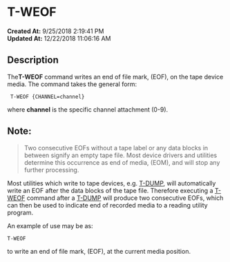 # T-WEOF

**Created At:** 9/25/2018 2:19:41 PM  
**Updated At:** 12/22/2018 11:06:16 AM  


## Description

The**T-WEOF** command writes an end of file mark, (EOF), on the tape device media. The command takes the general form:

```
 T-WEOF {CHANNEL=channel}
```

where **channel** is the specific channel attachment (0-9).



## Note: 


> Two consecutive EOFs without a tape label or any data blocks in between signify an empty tape file. Most device drivers and utilities determine this occurrence as end of media, (EOM), and will stop any further processing.


Most utilities which write to tape devices, e.g. [T-DUMP](t-dump), will automatically write an EOF after the data blocks of the tape file. Therefore executing a [T-WEOF](t-weof) command after a [T-DUMP](t-dump) will produce two consecutive EOFs, which can then be used to indicate end of recorded media to a reading utility program.



An example of use may be as:

```
T-WEOF
```

to write an end of file mark, (EOF), at the current media position.
